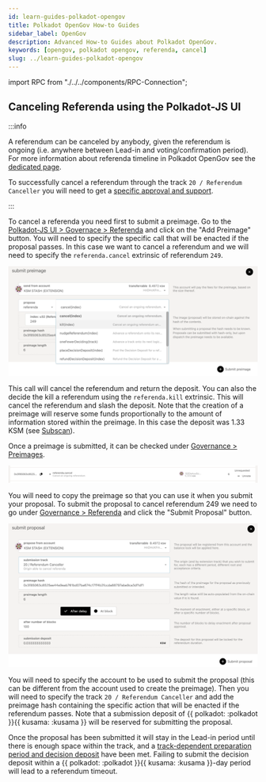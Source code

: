 ```yaml
---
id: learn-guides-polkadot-opengov
title: Polkadot OpenGov How-to Guides
sidebar_label: OpenGov
description: Advanced How-to Guides about Polkadot OpenGov.
keywords: [opengov, polkadot opengov, referenda, cancel]
slug: ../learn-guides-polkadot-opengov
---
```


import RPC from "./../../components/RPC-Connection";

## Canceling Referenda using the Polkadot-JS UI

:::info

A referendum can be canceled by anybody, given the referendum is ongoing (i.e. anywhere between
Lead-in and voting/confirmation period). For more information about referenda timeline in Polkadot
OpenGov see the [dedicated page](../learn/learn-polkadot-opengov.md#referenda-timeline).

To successfully cancel a referendum through the track `20 / Referendum Canceller` you will need to
get a
[specific approval and support](../maintain/maintain-guides-polkadot-opengov.md#referendum-canceller).

:::

To cancel a referenda you need first to submit a preimage. Go to the
[Polkadot-JS UI > Governace > Referenda](https://polkadot.js.org/apps/#/referenda) and click on the
"Add Preimage" button. You will need to specify the specific call that will be enacted if the
proposal passes. In this case we want to cancel a referendum and we will need to specify the
`referenda.cancel` extrinsic of referendum `249`.

![cancel-referenda-preimage-creation](../assets/cancel-referenda-preimage-creation.png)

This call will cancel the referendum and return the deposit. You can also the decide the kill a
referendum using the `referenda.kill` extrinsic. This will cancel the referendum and slash the
deposit. Note that the creation of a preimage will reserve some funds proportionally to the amount
of information stored within the preimage. In this case the deposit was 1.33 KSM (see
[Subscan](https://kusama.subscan.io/extrinsic/19143604-2)).

Once a preimage is submitted, it can be checked under
[Governance > Preimages](https://polkadot.js.org/apps/#/preimages).

![cancel-referenda-preimage-check](../assets/cancel-referenda-preimage-check.png)

You will need to copy the preimage so that you can use it when you submit your proposal. To submit
the proposal to cancel referendum 249 we need to go under
[Governance > Referenda](https://polkadot.js.org/apps/#/referenda) and click the "Submit Proposal"
button.

![cancel-referenda-proposal](../assets/cancel-referenda-proposal.png)

You will need to specify the account to be used to submit the proposal (this can be different from
the account used to create the preimage). Then you will need to specify the track
`20 / Referendum Canceller` and add the preimage hash containing the specific action that will be
enacted if the referendum passes. Note that a submission deposit of
{{ polkadot: <RPC network="polkadot" path="consts.referenda.submissionDeposit" defaultValue={10000000000} filter="humanReadable"/> :polkadot }}{{ kusama: <RPC network="kusama" path="consts.referenda.submissionDeposit" defaultValue={33333333333} filter="humanReadable"/> :kusama }}
will be reserved for submitting the proposal.

Once the proposal has been submitted it will stay in the Lead-in period until there is enough space
within the track, and a
[track-dependent preparation period and decision deposit](../maintain/maintain-guides-polkadot-opengov.md#polkadot-opengov-terminology-and-parameters)
have been met. Failing to submit the decision deposit within a
{{ polkadot: <RPC network="polkadot" path="const.referenda.undecidingTimeout" defaultValue={201600} filter="blocksToDays"/> :polkadot }}{{ kusama: <RPC network="kusama" path="const.referenda.undecidingTimeout" defaultValue={201600} filter="blocksToDays"/> :kusama }}-day
period will lead to a referendum timeout.
